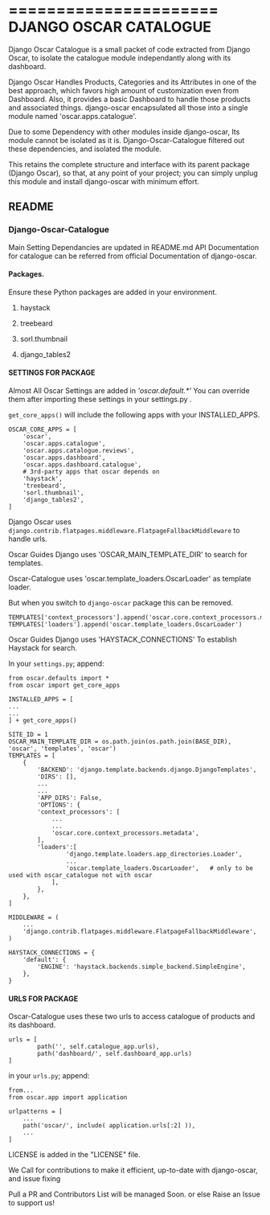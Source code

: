 ======================
DJANGO OSCAR CATALOGUE
======================

Django Oscar Catalogue is a small packet of code extracted from Django Oscar,
to isolate the catalogue module independantly along with its dashboard.

Django Oscar Handles Products, Categories and its Attributes in one of the best approach,
which favors high amount of customization even from Dashboard. Also, it provides a basic
Dashboard to handle those products and associated things. django-oscar encapsulated all
those into a single module named 'oscar.apps.catalogue'.

Due to some Dependency with other modules inside django-oscar, Its module cannot be
isolated as it is. Django-Oscar-Catalogue filtered out these dependencies, and isolated
the module.

This retains the complete structure and interface with its parent package (Django Oscar),
so that, at any point of your project; you can simply unplug this module and install
django-oscar with minimum effort.


## README 
### Django-Oscar-Catalogue


Main Setting Dependancies are updated in  README.md
API Documentation for catalogue can be referred from official Documentation of django-oscar.


#### Packages.


Ensure these Python packages are added in your environment.

1) haystack

2) treebeard

3) sorl.thumbnail

4) django_tables2


#### SETTINGS FOR PACKAGE

Almost All Oscar Settings are added in *'oscar.default.\*'*
You can override them after importing these settings in your settings.py .

``get_core_apps()`` will include the following apps with your INSTALLED_APPS.


    OSCAR_CORE_APPS = [
        'oscar',
        'oscar.apps.catalogue',
        'oscar.apps.catalogue.reviews',
        'oscar.apps.dashboard',
        'oscar.apps.dashboard.catalogue',
        # 3rd-party apps that oscar depends on
        'haystack',
        'treebeard',
        'sorl.thumbnail',
        'django_tables2',
    ]

Django Oscar uses ``django.contrib.flatpages.middleware.FlatpageFallbackMiddleware``
to handle urls.

Oscar Guides Django uses 'OSCAR_MAIN_TEMPLATE_DIR' to search for templates.

Oscar-Catalogue uses 'oscar.template_loaders.OscarLoader' as template loader.

But when you switch to `django-oscar` package this can be removed.

    TEMPLATES['context_processors'].append('oscar.core.context_processors.metadata')
    TEMPLATES['loaders'].append('oscar.template_loaders.OscarLoader')
    
Oscar Guides Django uses 'HAYSTACK_CONNECTIONS' To establish Haystack for search. 

In your `settings.py`; append:

    from oscar.defaults import *
    from oscar import get_core_apps

    INSTALLED_APPS = [
    ...
    ...
    ] + get_core_apps()

    SITE_ID = 1
    OSCAR_MAIN_TEMPLATE_DIR = os.path.join(os.path.join(BASE_DIR), 'oscar', 'templates', 'oscar')
    TEMPLATES = [
        {
            'BACKEND': 'django.template.backends.django.DjangoTemplates',
            'DIRS': [],
            ...
            ...
            'APP_DIRS': False,
            'OPTIONS': {
            'context_processors': [
                ...
                ...
                'oscar.core.context_processors.metadata',
            ],
            'loaders':[
                    'django.template.loaders.app_directories.Loader',
                    ...
                    'oscar.template_loaders.OscarLoader',   # only to be used with oscar_catalogue not with oscar
                ],
            },
        },
    ]

    MIDDLEWARE = (
        ...
        'django.contrib.flatpages.middleware.FlatpageFallbackMiddleware',
    )

    HAYSTACK_CONNECTIONS = {
        'default': {
            'ENGINE': 'haystack.backends.simple_backend.SimpleEngine',
        },
    }

#### URLS FOR PACKAGE

Oscar-Catalogue uses these two urls to access catalogue of products and its dashboard.

    urls = [
            path('', self.catalogue_app.urls),
            path('dashboard/', self.dashboard_app.urls)
    ]


in your ``urls.py``; append:

    from...
    from oscar.app import application

    urlpatterns = [
        ...
        path('oscar/', include( application.urls[:2] )),
        ...
    ]

LICENSE is added in the "LICENSE" file.

We Call for contributions to make it efficient, up-to-date with django-oscar, and issue fixing

Pull a PR and Contributors List will be managed Soon. or else Raise an Issue to support us!


